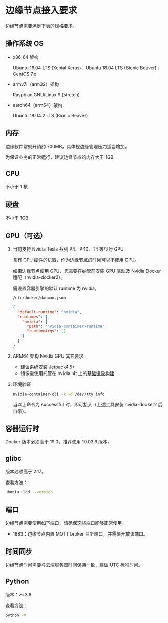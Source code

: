 # 边缘节点接入要求

边缘节点需要满足下表的规格要求。

## 操作系统 OS

- x86_64 架构

    Ubuntu 16.04 LTS (Xenial Xerus)、Ubuntu 18.04 LTS (Bionic Beaver) 、CentOS 7.x

- armv7i（arm32）架构

    Raspbian GNU/Linux 9 (stretch)

- aarch64（arm64）架构

    Ubuntu 18.04.2 LTS (Bionic Beaver)

## 内存

边缘软件常规开销约 700MB，具体视边缘管理压力适当增加。

为保证业务的正常运行，建议边缘节点的内存大于 1GB

## CPU

不小于 1 核

## 硬盘

不小于 1GB

## GPU（可选）

1. 当前支持 Nvidia Tesla 系列 P4、P40、T4 等型号 GPU

    含有 GPU 硬件的机器，作为边缘节点的时候可以不使用 GPU。

    如果边缘节点使用 GPU，您需要在纳管前安装 GPU 驱动及 Nvidia Docker 适配（nvidia-docker2）。

    需设置容器引擎的默认 runtime 为 nvidia。

    ```sh
    /etc/docker/daemon.json
    ```

    ```json
    {
      "default-runtime": "nvidia",
      "runtimes": {
        "nvidia": {
          "path": "nvidia-container-runtime",
          "runtimeArgs": []
        }
      }
    }
    ```

2. ARM64 架构 Nvidia GPU 其它要求

    - 建议系统安装 Jetpack4.5+
    - 镜像需使用托管在 nvidia l4t 上的[基础镜像构建](https://catalog.ngc.nvidia.com/containers)

3. 环境验证

    ```sh
    nvidia-container-cli -k -d /dev/tty info
    ```

    当以上命令为 successful 时，即可接入（上述工具安装 nvidia-docker2 后自带）。

## 容器运行时

Docker 版本必须高于 19.0，推荐使用 19.03.6 版本。

## glibc

版本必须高于 2.17。

查看方法：

```sh
ubuntu：ldd --version
```

## 端口

边缘节点需要使用如下端口，请确保这些端口能够正常使用。

- 1883：边缘节点内置 MQTT broker 监听端口，并需要开放该端口。

## 时间同步

边缘节点时间需要与云端服务器时间保持一致，建议 UTC 标准时间。

## Python

版本：>=3.6

查看方法：

```sh
python -V
```
